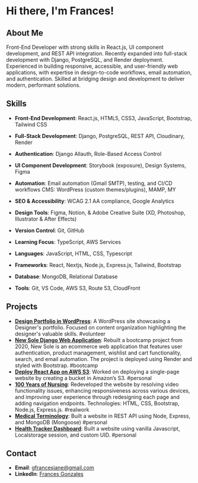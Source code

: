 # Hi there, I'm Frances!

## About Me

Front-End Developer with strong skills in React.js, UI component development, and REST API integration. Recently expanded into full-stack development with Django, PostgreSQL, and Render deployment. Experienced in building responsive, accessible, and user-friendly web applications, with expertise in design-to-code workflows, email automation, and authentication. Skilled at bridging design and development to deliver modern, performant solutions.

## Skills

- **Front-End Development**: React.js, HTML5, CSS3, JavaScript, Bootstrap, Tailwind CSS
- **Full-Stack Development**: Django, PostgreSQL, REST API, Cloudinary, Render
- **Authentication**: Django Allauth, Role-Based Access Control
- **UI Component Development**: Storybook (exposure), Design Systems, Figma
- **Automation**: Email automation (Gmail SMTP), testing, and CI/CD workflows
CMS: WordPress (custom themes/plugins), MAMP, MY
- **SEO & Accessibility**: WCAG 2.1 AA compliance, Google Analytics
- **Design Tools**: Figma, Notion, & Adobe Creative Suite (XD, Photoshop, Illustrator & After Effects)
- **Version Control**: Git, GitHub
- **Learning Focus**: TypeScript, AWS Services

- **Languages**: JavaScript, HTML, CSS, Typescript
- **Frameworks**: React, Nextjs, Node.js, Express.js, Tailwind, Bootstrap
- **Database**: MongoDB, Relational Database
- **Tools**: Git, VS Code, AWS S3, Route 53, CloudFront

## Projects
- **[Design Portfolio in WordPress](https://darkslategrey-cheetah-939171.hostingersite.com/)**: A WordPress site showcasing a Designer's portfolio. Focused on content organization highlighting the designer's valuable skills. #volunteer
- **[New Sole Django Web Application](https://github.com/francesjgonzales/newsole2)**: Rebuilt a bootcamp project from 2020, New Sole is an ecommerce web application that features user authentication, product management, wishlist and cart functionality, search, and email automation. The project is deployed using Render and styled with Bootstrap. #bootcamp
- **[Deploy React App on AWS S3](https://gfrancesjane.com/2025/02/05/deploy-react-app-on-aws-s3/)**: Worked on deploying a single-page website by creating a bucket in Amazon’s S3. #personal
- **[100 Years of Nursing](https://www.100yearsofnursing.ca/)**: Redeveloped the website by resolving video functionality issues, enhancing responsiveness across various devices, and improving user experience through redesigning each page and adding navigation endpoints. Technologies: HTML, CSS, Bootstrap, Node.js, Express.js. #realwork
- **[Medical Terminology](https://medical-terminology-1.onrender.com/)**: Built a website in REST API using Node, Express, and MongoDB (Mongoose) #personal
- **[Health Tracker Dashboard](https://patient-tracker-site.netlify.app/)**: Built a website using vanilla Javascript, Localstorage session, and custom UID. #personal

## Contact

- **Email**: gfrancesjane@gmail.com
- **LinkedIn**: [Frances Gonzales](https://www.linkedin.com/in/frances-gonzales/)
